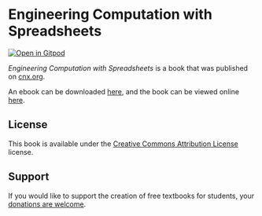 # Engineering Computation with Spreadsheets

[![Open in Gitpod](https://gitpod.io/button/open-in-gitpod.svg)](https://gitpod.io/from-referrer/)

_Engineering Computation with Spreadsheets_ is a book that was published on [cnx.org](https://cnx.org/).

An ebook can be downloaded [here](https://github.com/cnx-user-books/cnxbook-engineering-computation-with-spreadsheets/releases/latest), and the book can be viewed online [here](https://github.com/cnx-user-books/cnxbook-engineering-computation-with-spreadsheets/releases/latest).

## License
This book is available under the [Creative Commons Attribution License](./LICENSE) license.

## Support
If you would like to support the creation of free textbooks for students, your [donations are welcome](https://riceconnect.rice.edu/donation/support-openstax-banner).
